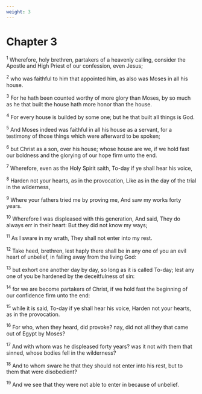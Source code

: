 ```yaml
---
weight: 3
---
```


# Chapter 3

<sup>1</sup> Wherefore, holy brethren, partakers of a heavenly calling, consider the Apostle and High Priest of our confession, even Jesus; 

<sup>2</sup> who was faithful to him that appointed him, as also was Moses in all his house. 

<sup>3</sup> For he hath been counted worthy of more glory than Moses, by so much as he that built the house hath more honor than the house. 

<sup>4</sup> For every house is builded by some one; but he that built all things is God. 

<sup>5</sup> And Moses indeed was faithful in all his house as a servant, for a testimony of those things which were afterward to be spoken; 

<sup>6</sup> but Christ as a son, over his house; whose house are we, if we hold fast our boldness and the glorying of our hope firm unto the end. 

<sup>7</sup> Wherefore, even as the Holy Spirit saith, To-day if ye shall hear his voice, 

<sup>8</sup> Harden not your hearts, as in the provocation, Like as in the day of the trial in the wilderness, 

<sup>9</sup> Where your fathers tried me by proving me, And saw my works forty years. 

<sup>10</sup> Wherefore I was displeased with this generation, And said, They do always err in their heart: But they did not know my ways; 

<sup>11</sup> As I sware in my wrath, They shall not enter into my rest. 

<sup>12</sup> Take heed, brethren, lest haply there shall be in any one of you an evil heart of unbelief, in falling away from the living God: 

<sup>13</sup> but exhort one another day by day, so long as it is called To-day; lest any one of you be hardened by the deceitfulness of sin: 

<sup>14</sup> for we are become partakers of Christ, if we hold fast the beginning of our confidence firm unto the end: 

<sup>15</sup> while it is said, To-day if ye shall hear his voice, Harden not your hearts, as in the provocation. 

<sup>16</sup> For who, when they heard, did provoke? nay, did not all they that came out of Egypt by Moses? 

<sup>17</sup> And with whom was he displeased forty years? was it not with them that sinned, whose bodies fell in the wilderness? 

<sup>18</sup> And to whom sware he that they should not enter into his rest, but to them that were disobedient? 

<sup>19</sup> And we see that they were not able to enter in because of unbelief. 


